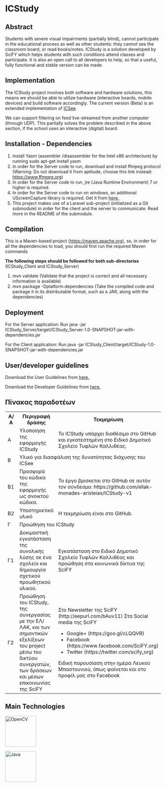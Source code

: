 ICStudy
=======

Abstract
--------
Students with severe visual impairments (partially blind), cannot participate in the educational process as well as other students: they cannot see the classroom board, or read books/notes. ICStudy is a solution developed by SciFY which helps students with such conditions attend classes and participate. It is also an open call to all developers to help, so that a useful, fully functional and stable version can be made.

Implementation
--------------
The ICStudy project involves both software and hardware solutions, this means we should be able to utilize hardware (interactive boards, mobile devices) and build software accordingly. The current version (Beta) is an extended implementation of [ICSee][1].

We can support filtering on feed live-streamed from another computer (through UDP). This partially solves the problem described in the above section, if the school uses an interactive (digital) board.

Installation - Dependencies
---------------------------
1. Install Yasm (assembler /disassembler for the Intel x86 architecture) by running sudo apt-get install yasm
2. In order for the Server code to run, download and install ffmpeg protocol (Warning: Do not download it from aptitude, choose this link instead: <a href="https://www.ffmpeg.org">https://www.ffmpeg.org</a>)
3. In order for the Server code to run, jre (Java Runtime Environment) 7 or higher is required.
4. In order for the Server code to run on windows, an additional UScreenCapture library is required. Get it from <a href="http://www.umediaserver.net/umediaserver/download.html">here.</a>
4. This project makes use of a Laravel sub-project (initialized as a Git submodule) in order for the client and the server to communicate. Read more in the README of the submodule.

Compilation
-----------
This is a Maven-based project (<a href="https://maven.apache.org/">https://maven.apache.org</a>), so, in order for all the dependencies to load, you should first run the required Maven commands

<b>The following steps should be followed for both sub-directories</b> (ICStudy_Client and ICStudy_Server)

1. mvn validate (Validate that the project is correct and all necessary information is available)
2. mvn package -Dplatform.dependencies (Take the compiled code and package it in its distributable format, such as a JAR, along with the dependencies)

Deployment
----------
For the Server application:
Run java -jar ICStudy_Server/target/ICStudy_Server-1.0-SNAPSHOT-jar-with-dependencies.jar

For the Client application:
Run java -jar ICStudy_Client/target/ICStudy-1.0-SNAPSHOT-jar-with-dependencies.jar

User/developer guidelines
-------------------------
Download the User Guidelines from <a href="http://icstudy.projects.development1.scify.org/www/files/ICStudyinstallationinstructions.pdf">here.</a>

Download the Developer Guidelines from <a href="http://icstudy.projects.development1.scify.org/www/files/ICStudy_developer_guidelines.pdf">here.</a>

Πίνακας παραδοτέων
------------------

<table>
  <tr>
    <th width="50px">Α/ Α</th>
    <th>Περιγραφή δράσης</th>
    <th>Τεκμηρίωση</th>
  </tr>
  <tr>
    <td>Α</td>
    <td>Υλοποίηση της εφαρμογής ICStudy</td>
    <td>Το ICStudy υπάρχει διαθέσιμο στο GitHub και εγκατεστημένη στο Ειδικό Δημοτικό Σχολείο Τυφλών Καλλιθέας.</td>
  </tr>
  <tr>
    <td>Β</td>
    <td colspan="2">Υλικό για διασφάλιση της δυνατότητας διάχυσης του ICSee</td>
  </tr>
  <tr>
    <td>Β1</td>
    <td>Προσφορά του κώδικα της εφαρμογής ως ανοικτού κώδικα.</td>
    <td>Το έργο βρισκεται στο GitHub σε αυτόν τον σύνδεσμο:
        https://github.com/ellak-monades-aristeias/ICStudy-v1</td>
  </tr>
  <tr>
    <td>Β2</td>
    <td>Υποστηρικτικό υλικό</td>
    <td>Η τεκμηρίωση είναι στο GitHub.</td>
  </tr>
  <tr>
    <td>Γ</td>
    <td colspan="2">Προώθηση του ICStudy</td>
  </tr>
  <tr>
    <td>Γ1</td>
    <td>Δοκιμαστική εγκατάσταση της συνολικής λύσης σε ένα σχολείο και δημιουργία σχετικού προωθητικού υλικού.</td>
    <td>Εγκατάσταση στο Ειδικό Δημοτικό Σχολείο Τυφλών Καλλιθέας και προώθηση στα κοινωνικά δίκτυα της SciFY</td>
  </tr>
  <tr>
    <td>Γ2</td>
    <td>Προώθηση του ICStudy, της συνεργασίας με την ΕΛ/ΛΑΚ, και των σημαντικών εξελίξεων του project μέσω του δικτύου συνεργατών, των δράσεων και μέσων επικοινωνίας της SciFY</td>
    <td>Στο Newsletter της SciFY (http://eepurl.com/bAuv11)
        Στα Social media της SciFY
        <ul>
        <li>Google+ (https://goo.gl/cLQQVR)</li>
        <li>Facebook
        (https://www.facebook.com/SciFY.org)</li>
        <li>Twitter
        (https://twitter.com/scify_org)</li>
        </ul>
        Ειδική παρουσίαση στην ημέρα Λευκού Μπαστουνιού, όπως φαίνεται και στο προφίλ μας στο Facebook</td>
  </tr>
</table>

Main Technologies
-----------------
<a href="http://opencv.org/"><img src="http://upload.wikimedia.org/wikipedia/commons/thumb/3/32/OpenCV_Logo_with_text_svg_version.svg/750px-OpenCV_Logo_with_text_svg_version.svg.png" alt="OpenCV" width="100px"></a>

<a href="http://openjdk.java.net/"><img src="http://upload.wikimedia.org/wikipedia/commons/thumb/f/f5/OpenJDK_logo.png/200px-OpenJDK_logo.png" alt="Java" width="100px"></a>

[1]: http://www.scify.gr/site/en/projects/in-progress/icsee

